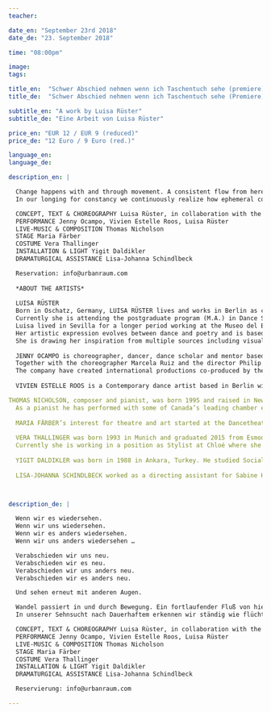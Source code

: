 ```yaml
---
teacher:

date_en: "September 23rd 2018"
date_de: "23. September 2018"

time: "08:00pm"

image:
tags:

title_en:  "Schwer Abschied nehmen wenn ich Taschentuch sehe (premiere)"
title_de:  "Schwer Abschied nehmen wenn ich Taschentuch sehe (Premiere)"

subtitle_en: "A work by Luisa Rüster"
subtitle_de: "Eine Arbeit von Luisa Rüster"

price_en: "EUR 12 / EUR 9 (reduced)"
price_de: "12 Euro / 9 Euro (red.)"

language_en:
language_de:

description_en: |

  Change happens with and through movement. A consistent flow from here till somewhere else and back. Arriving, without really arriving. Moving on. Inspired by land-art artist Richard Long and his sculptural works, Luisa Rüster investigates into the correlation between personal perception, actual physical movement and the eternal movement of nature. She focuses on the change of time and operates with Longs continuously repeated concept of spiral, circle and line.
  In our longing for constancy we continuously realize how ephemeral constancy really is. Change is omnipresent. What is blown away or continues to flow is not lost or completely gone. It just materializes in another form. Movement stands for alteration, transience, transformation and renewal. The beginning is often the end. From the end we start again. Saying goodbye and getting together anew.

  CONCEPT, TEXT & CHOREOGRAPHY Luisa Rüster, in collaboration with the performers  
  PERFORMANCE Jenny Ocampo, Vivien Estelle Roos, Luisa Rüster  
  LIVE-MUSIC & COMPOSITION Thomas Nicholson  
  STAGE Maria Färber  
  COSTUME Vera Thallinger  
  INSTALLATION & LIGHT Yigit Daldikler  
  DRAMATURGICAL ASSISTANCE Lisa-Johanna Schindlbeck  

  Reservation: info@urbanraum.com
  
  *ABOUT THE ARTISTS*  
  
  LUISA RÜSTER  
  Born in Oschatz, Germany, LUISA RÜSTER lives and works in Berlin as choreographer, dance artist and writer, exploring the boundary between art practice and academic disciplines. In 2016 she received her Bachelor of Arts (B.A.) in Cultural Studies and Art History at Humboldt University of Berlin where she pursued intensive research into memory forms in dance and the way of remembering movement. All of it in perspectives of philosophy, cultural studies and dance practice. In her final Bachelor work she shed light on how the human body functions as a medium of memory in the context of the German Dancetheatre movement.
  Currently she is attending the postgraduate program (M.A.) in Dance Studies at the Free University of Berlin, where she studies and works with Mette Ingvartsen, Nora Amin and Sebastian Matthias, amongst others.
  Luisa lived in Sevilla for a longer period working at the Museo del Baile Flamenco expanding her knowledge into the tradition and art of Flamenco. During this time, she worked as choreography assistant for Cristina Hall - both on her flamenco work to Shostakovich’s String Quartet No.8 at the Teatro Cajasol Sevilla and on her piece Beneath the Hidden presented at Teatros del Canal, as part of Talent Madrid in 2014. Very recently she participated as a performer in a work by Melati Suryodarmo in connection with the exhibition Hello World. Revising a Collection at Hamburger Bahnhof – Museum für Gegenwart – Berlin.
  Her artistic expression evolves between dance and poetry and is based in the desire to investigate the simplicity and immediacy of human expression in relation to the outer world.
  She is drawing her inspiration from multiple sources including visual arts, philosophy, nature, as well as personal conversations and experiences. As a starting point of her creative process she uses poems and writes her own texts. This drives from the necessity to find out what moves herself and urges others to move through life.  
  
  JENNY OCAMPO is choreographer, dancer, dance scholar and mentor based in Berlin. She was born in Colombia and moved to Germany where she received her dance degree at the Folkwang University of the Arts in Essen. During this period, she was chosen by the choreographer Pina Bausch to dance her icon pieces Sacre du Printemps and Tannhäuser. Currently, she is completing her (M.A.) in Dance Studies at the Free University of Berlin, expanding her knowledge into the field of science and dance theory. She worked for several years as solo dancer for the Dance Theatre Company at the Theatre in Münster. Since 2009 she works independently, doing her own projects as well as collaborating with other artists and theatres of the free scene in Germany and South America.
  Together with the choreographer Marcela Ruiz and the director Philip Gregor Grüneberg, she founded the Hidden Tracks Company.
  The company have created international productions co-produced by the Colombian and German government. These have been performed at festivals and theatres in both countries, for instance in the Theater im Pumpenhaus Münster, FFT Düsseldorf, DOCK11 Berlin, LOFFT Leipzig and Zeche 1 Bochum. Parallel to this collaboration, Jenny develops her own choreographic work in Berlin since 2013. Mirage (2016), Damp Sheets (2017), The Canvas (2017) and S (2018) are some of them. 
  
  VIVIEN ESTELLE ROOS is a Contemporary dance artist based in Berlin with her family. She also works as a teacher for Dance, Yoga and Pilates all around Berlin. Her focus lies on researching Dance Improvisation in various forms and spaces inspired by the minutia in everyday life. Her inner and outer worlds are sources for creating movement and feeding her intuitive style of teaching. Vivien is currently collaborating with artists such as Silke Kästner, Inder Salim, Guillaume Bruerre and James Slater, working on performance, painting and film. Vivien has worked with choreographers including Felix Ruckert, Michael Laub, Kirstie Simson, Robert Clark, Bruno Caverna, Herman Heisig, Angela Woodhouse, Hanako Geierhos, Laura Döhler amongst others. These works have been shown in cities such as London, Berlin, Belgrad, Kiel, Bremen, Vienna, Oslo, Delhi and Srinagar, where she has also taught Workshops in Vinyasa Yoga, Dance Improvisation, Site Specific- and Somatic Dance Explorations.  

THOMAS NICHOLSON, composer and pianist, was born 1995 and raised in New Brunswick, Canada, and is now based in Berlin. He has a fascination for the art of many times and practices ranging from traditional music to Italian Renaissance painting to various experimental and cross-disciplinary forms of the last fifty years. Since 2014 Thomas’ works have primarily explored the expressive possibilities of just intonation and the subtleties of how it is perceived in transforming musical situations. He has a deep interest in acoustic instruments, understanding and developing the practical intricacies of how music written in just intonation might be realized.  
  As a pianist he has performed with some of Canada’s leading chamber ensembles and at festivals such as Aventa and New Brunswick Summer Music Festival; recitals including works like John Cage’s Sonatas and Interludes as well as Morton Feldman’s Triadic Memories and Palais de Mari. Studied (BA) at the University of Victoria with composer Christopher Butterfield. Currently studying (MA) at the Universität der Künste Berlin with composer Marc Sabat.  
  
  MARIA FÄRBER’s interest for theatre and art started at the Dancetheatre of Pina Bausch, where she participated in the project Kontakthof mit Teenagern ab 14 from Pina Bausch between 2008 and 2012. Since 2016 she studies Stage Design (B.A.) at Universität der Künste in Berlin. She already gained practical experience in making a stage during a two week stage design project at the UNIT Theater of UDK in march 2018.  
  
  VERA THALLINGER was born 1993 in Munich and graduated 2015 from Esmod Berlin, where she studied fashion design and patternmaking. Since then she has been collecting atelier experiences in fashion houses such as Viktor&Rolf and Kaviar Gauche.
  Currently she is working in a position as Stylist at Chloé where she has been gaining insights into customer requests and needs and has been fully immersed into the codes of this French maison. Alongside she is following her passion, creating custom-made garments and costumes with a focus on textures and patternmaking. Her garments are intended to give the wearer an individual confidence based on the outstanding textiles and unique craftmanship.  
  
  YIGIT DALDIKLER was born in 1988 in Ankara, Turkey. He studied Social Policy, Computer Engineering and finally Performing Arts as main field. His works encompasses performance, video, installation and sound as well as realizing performances in social context and participatory art practice. He has also worked as project coordinator and artistic advisor at iDANS (Istanbul International Contemporary Dance and Performance Festival) between 2011-2013 in Istanbul. Currently he is living in Berlin and pursuing his art education at Berlin University of the Arts in the department of Art and Media.  
  
  LISA-JOHANNA SCHINDLBECK worked as a directing assistant for Sabine Herken at Berlin University of the Arts and as an assistant for stage designer Hartmut Meyer at the Volksbühne am Rosa-Luxemburg Platz. She studies Architecture at TU-Berlin, student of Donatella Fioretti (architect) and Stefanie Bürkle (scenographer).



description_de: |

  Wenn wir es wiedersehen.  
  Wenn wir uns wiedersehen.  
  Wenn wir es anders wiedersehen.  
  Wenn wir uns anders wiedersehen …  

  Verabschieden wir uns neu.  
  Verabschieden wir es neu.  
  Verabschieden wir uns anders neu.  
  Verabschieden wir es anders neu.  

  Und sehen erneut mit anderen Augen.  

  Wandel passiert in und durch Bewegung. Ein fortlaufender Fluß von hier bis woanders und zurück. Ankommen, ohne wirklich anzukommen. Weitergehen. Inspiriert von Land-Art Künstler Richard Long und seinen skulpturalen Arbeiten erforscht Luisa Rüster die Wechselwirkung zwischen persönlichem Empfinden, der eigenen Bewegung und der ewigen Bewegung der Natur. Dabei thematisiert sie den Wandel der Zeit und greift die in Longs Landschaftsarbeiten immer wiederkehrenden Formen aus Spirale, Kreis und Linie auf.  
  In unserer Sehnsucht nach Dauerhaftem erkennen wir ständig wie flüchtig Dauerhaftes ist. Veränderung ist allgegenwärtig. Präsent. Was wegweht und weiterfließt ist nicht verloren oder gänzlich verschwunden. Es geht nur in eine andere Form über. In Bewegung sein steht für stetigen Wandel, Vergänglichkeit, Transformation und Erneuerung. Der Anfang ist oft das Ende. Vom Ende aus fangen wir von Neuem an. Verabschieden und neu wiedersehen.

  CONCEPT, TEXT & CHOREOGRAPHY Luisa Rüster, in collaboration with the performers  
  PERFORMANCE Jenny Ocampo, Vivien Estelle Roos, Luisa Rüster  
  LIVE-MUSIC & COMPOSITION Thomas Nicholson  
  STAGE Maria Färber  
  COSTUME Vera Thallinger  
  INSTALLATION & LIGHT Yigit Daldikler  
  DRAMATURGICAL ASSISTANCE Lisa-Johanna Schindlbeck  

  Reservierung: info@urbanraum.com

---
```

